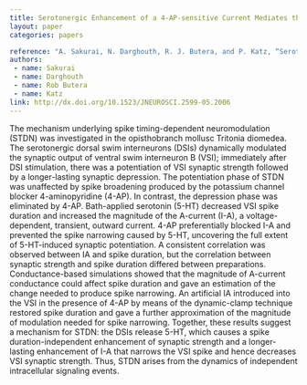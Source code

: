 ```yaml
---
title: Serotonergic Enhancement of a 4-AP-sensitive Current Mediates the Synaptic Depression Phase of Spike Timing-dependent Neuromodulation
layout: paper
categories: papers

reference: "A. Sakurai, N. Darghouth, R. J. Butera, and P. Katz, “Serotonergic enhancement of a 4-AP-sensitive current mediates the synaptic depression phase of spike timing-dependent neuromodulation,” J Neurosci, vol. 26, no. 7, pp. 2010–2021, 2006."
authors: 
 - name: Sakurai
 - name: Darghouth
 - name: Rob Butera
 - name: Katz
link: http://dx.doi.org/10.1523/JNEUROSCI.2599-05.2006
---
```


The mechanism underlying spike timing-dependent neuromodulation (STDN) was investigated in the opisthobranch mollusc Tritonia diomedea. The serotonergic dorsal swim interneurons (DSIs) dynamically modulated the synaptic output of ventral swim interneuron B (VSI); immediately after DSI stimulation, there was a potentiation of VSI synaptic strength followed by a longer-lasting synaptic depression. The potentiation phase of STDN was unaffected by spike broadening produced by the potassium channel blocker 4-aminopyridine (4-AP). In contrast, the depression phase was eliminated by 4-AP. Bath-applied serotonin (5-HT) decreased VSI spike duration and increased the magnitude of the A-current (I-A), a voltage-dependent, transient, outward current. 4-AP preferentially blocked I-A and prevented the spike narrowing caused by 5-HT, uncovering the full extent of 5-HT-induced synaptic potentiation. A consistent correlation was observed between IA and spike duration, but the correlation between synaptic strength and spike duration differed between preparations. Conductance-based simulations showed that the magnitude of A-current conductance could affect spike duration and gave an estimation of the change needed to produce spike narrowing. An artificial IA introduced into the VSI in the presence of 4-AP by means of the dynamic-clamp technique restored spike duration and gave a further approximation of the magnitude of modulation needed for spike narrowing. Together, these results suggest a mechanism for STDN: the DSIs release 5-HT, which causes a spike duration-independent enhancement of synaptic strength and a longer-lasting enhancement of I-A that narrows the VSI spike and hence decreases VSI synaptic strength. Thus, STDN arises from the dynamics of independent intracellular signaling events.

